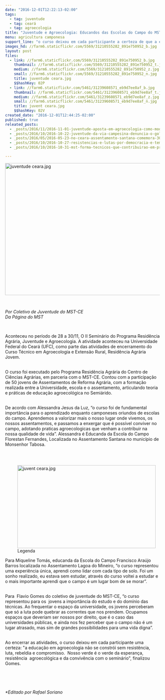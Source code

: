```yaml
---
date: "2016-12-01T12:22:13-02:00"
tags:
  - tag: juventude
  - tag: ceará
  - tag: agroecologia
title: "Juventude e Agroecologia: Educandos das Escolas do Campo do MST-CE, Conclui Curso de Agroecologia."
menu: agricultura camponesa
support_line: "o curso deixou em cada participante a certeza de que a educação em agroecologia não se constrói sem resistência, luta, rebeldia e compromisso."
images_hd: //farm6.staticflickr.com/5569/31210555282_891e750952_b.jpg
layout: post
files:
  - link: //farm6.staticflickr.com/5569/31210555282_891e750952_b.jpg
    thumbnail: //farm6.staticflickr.com/5569/31210555282_891e750952_t.jpg
    medium: //farm6.staticflickr.com/5569/31210555282_891e750952_z.jpg
    small: //farm6.staticflickr.com/5569/31210555282_891e750952_n.jpg
    title: juventude ceara.jpg
    $$hashKey: 02P
  - link: //farm6.staticflickr.com/5461/31239608571_eb9d7ee8af_b.jpg
    thumbnail: //farm6.staticflickr.com/5461/31239608571_eb9d7ee8af_t.jpg
    medium: //farm6.staticflickr.com/5461/31239608571_eb9d7ee8af_z.jpg
    small: //farm6.staticflickr.com/5461/31239608571_eb9d7ee8af_n.jpg
    title: juvent ceara.jpg
    $$hashKey: 02V
created_date: "2016-12-01T12:44:25-02:00"
published: true
releated_posts:
  - _posts/2016/11/2016-11-01-juventude-aposta-em-agroecologia-como-modelo-de-producao-nos-territorios-da-reforma-agraria.md
  - _posts/2016/10/2016-10-22-juventude-da-via-campesina-denuncia-o-golpe-na-educacao.md
  - _posts/2016/05/2016-05-23-no-ceara-assentamento-santana-comemora-30-anos-de-luta-e-resistencia.md
  - _posts/2016/10/2016-10-27-resistencias-e-lutas-por-democracia-e-tema-do-ii-seminario-nacional-de-educacao-em-agroecologia.md
  - _posts/2016/10/2016-10-31-mst-forma-tecnicos-que-contribuirao-em-producao-agroecologica-na-venezuela.md

---
```

<p><img alt="juventude ceara.jpg" height="428" src="//farm6.staticflickr.com/5569/31210555282_891e750952_b.jpg" width="700" /></p>

<p>&nbsp;</p>

<p><em>Por Coletivo de Juventude do MST-CE<br />
Da P&aacute;gina do MST</em></p>

<p>&nbsp;</p>

<p>Aconteceu no per&iacute;odo de 28 a 30/11, O II Semin&aacute;rio do Programa Resid&ecirc;ncia Agr&aacute;ria, Juventude e Agroecologia. A atividade aconteceu na Universidade Federal do Cear&aacute; (UFC), como parte das atividades de encerramento do Curso T&eacute;cnico em Agroecologia e Extens&atilde;o Rural, Resid&ecirc;ncia Agr&aacute;ria Jovem.</p>

<p><br />
O curso foi executado pelo Programa Resid&ecirc;ncia Agr&aacute;ria do Centro de Ci&ecirc;ncias Agr&aacute;rias, em parceria com o MST-CE. Contou com a participa&ccedil;&atilde;o de 50 jovens de Assentamentos de Reforma Agr&aacute;ria, com a forma&ccedil;&atilde;o realizada entre a Universidade, escola e o assentamento, articulando teoria e pr&aacute;ticas de educa&ccedil;&atilde;o agroecol&oacute;gica no Semi&aacute;rido.</p>

<p><br />
De acordo com Alessandra Jesus da Luz, &ldquo;o curso foi de fundamental import&acirc;ncia para o aprendizado enquanto camponeses oriundos de escolas do campo. Aprendemos a valorizar mais o nosso lugar onde vivemos, os nossos assentamentos, e passamos a enxergar que &eacute; poss&iacute;vel conviver no campo, adotando praticas agroecologicas que venham a contribuir na nossa qualidade de vida&rdquo;. Alessandra &eacute; Educanda da Escola do Campo Florestan Fernandes, Localizada no Assentamento Santana no munic&iacute;pio de Monsenhor Tabosa.</p>

<p>&nbsp;</p>

<figure class="image" style="float:left"><img alt="juvent ceara.jpg" height="269" src="//farm6.staticflickr.com/5461/31239608571_eb9d7ee8af_b.jpg" width="450" />
<figcaption>Legenda</figcaption>
</figure>

<p><br />
Para Miqueline Tom&aacute;s, educanda da Escola do Campo Francisco Ara&uacute;jo Barros localizada no Assentamento Lagoa do Mineiro, &ldquo;o curso representou uma experi&ecirc;ncia &uacute;nica, aprendi como lidar com cada tipo de solo. Foi um sonho realizado, eu estava sem estudar, atrav&eacute;s do curso voltei a estudar e o mais importante aprendi que o campo &eacute; um lugar bom de se morar&rdquo;.</p>

<p><br />
Para&nbsp; Flavio Gomes do coletivo de juventude do MST-CE, &ldquo;o curso representou para os&nbsp; jovens a import&acirc;ncia do estudo e do dom&iacute;nio das t&eacute;cnicas. Ao frequentar o espa&ccedil;o da universidade, os jovens perceberam que s&oacute; a luta pode quebrar as correntes que nos prendem. Ocupamos espa&ccedil;os que deveriam ser nossos por direito, que &eacute; o caso das universidades p&uacute;blicas, e ainda nos fez perceber que o campo n&atilde;o &eacute; um lugar atrasado, mas sim de grandes possibilidades para uma vida digna&rdquo;.</p>

<p><br />
Ao encerrar as atividades, o curso deixou em cada participante uma certeza: &quot;a educa&ccedil;&atilde;o em agroecologia n&atilde;o se constr&oacute;i sem resist&ecirc;ncia, luta, rebeldia e compromisso.&nbsp; Nosso verde &eacute; o verde da esperan&ccedil;a, resist&ecirc;ncia&nbsp; agroecol&oacute;gica e da conviv&ecirc;ncia com o semin&aacute;rio&quot;, finalizou Gomes.</p>

<p>&nbsp;</p>

<p>&nbsp;</p>

<p><em>*Editado por Rafael Soriano</em></p>
